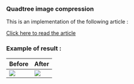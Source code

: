 ### Quadtree image compression 

This is an implementation of the following article :

[Click here to read the article](https://medium.com/@tannerwyork/quadtrees-for-image-processing-302536c95c00)

### Example of result :
Before| After
------------ | -------------
 ![](https://i.ibb.co/KK145n8/ecl.jpg) | ![](https://i.ibb.co/Hn6D18X/ecl-compressed.jpg)
